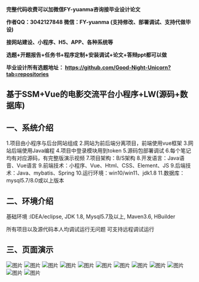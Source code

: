 
**完整代码收费可以加微信FY-yuanma咨询接毕业设计论文**

**作者QQ：3042127848 微信：FY-yuanma (支持修改、部署调试、支持代做毕设)**

**接网站建设、小程序、H5、APP、各种系统等**

**选题+开题报告+任务书+程序定制+安装调试+论文+答辩ppt都可以做**

**毕业设计所有选题地址： https://github.com/Good-Night-Unicorn?tab=repositories**

## 基于SSM+Vue的电影交流平台小程序+LW(源码+数据库)

## 一、系统介绍
1.项目由小程序与后台网站组成
2.网站为前后端分离项目，前端使用vue框架
3.网站后端使用Java编程
4.项目中登录模块用到token
5.源码包部署调试
6.每个笔记均有对应源码，有完整版演示视频
7.项目架构：B/S架构
8.开发语言：Java语音、Vue语言
9.前端技术：小程序、Vue、Html、CSS、Element、JS
9.后端技术：Java、mybatis、Spring
10.运行环境：win10/win11、jdk1.8
11.数据库：mysql5.7/8.0或以上版本


## 二、环境介绍

基础环境 :IDEA/eclipse, JDK 1.8, Mysql5.7及以上, Maven3.6, HBuilder

所有项目以及源代码本人均调试运行无问题 可支持远程调试运行

## 三、页面演示
![图片](https://github.com/user-attachments/assets/e403b726-5e36-499f-8f0b-fdc6a287bf8a)
![图片](https://github.com/user-attachments/assets/83934082-bba9-4d1d-9a44-e9f68175c6ff)
![图片](https://github.com/user-attachments/assets/374b01e1-094b-4260-a99c-10549c51f0bf)
![图片](https://github.com/user-attachments/assets/87ec6128-6f80-438a-ac9e-ac778cbdae8f)
![图片](https://github.com/user-attachments/assets/9ccf08d5-8711-4449-84c6-06a98b436ab1)
![图片](https://github.com/user-attachments/assets/87a1b4d5-6000-452d-b3ea-ae112fd5dc69)
![图片](https://github.com/user-attachments/assets/d36b1ba0-184c-4d30-b893-a12dfe95bbad)
![图片](https://github.com/user-attachments/assets/e52f8055-8e9a-4382-b96c-8873a2d06312)
![图片](https://github.com/user-attachments/assets/b74da9fc-0b6a-40e7-a035-acbcd2f18fe8)
![图片](https://github.com/user-attachments/assets/4b96c3f5-30c2-4098-817f-7d959f69c649)
![图片](https://github.com/user-attachments/assets/0f5ea182-a09c-47a5-b5d9-9bf6f4cb458a)
![图片](https://github.com/user-attachments/assets/47174e3e-a377-4744-972b-69468334d9bd)
